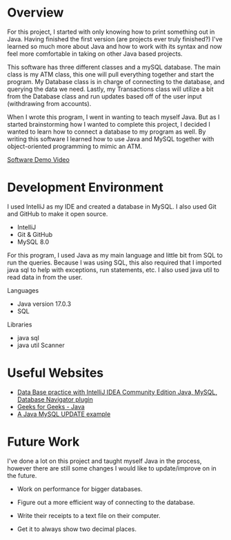 # Overview
For this project, I started with only knowing how to print something out in Java. Having finished the first version (are projects ever truly finished?) 
I've learned so much more about Java and how to work with its syntax and now feel more comfortable in taking on other Java based projects.

This software has three different classes and a mySQL database. The main class is my ATM class, this one will pull everything together and 
start the program. My Database class is in charge of connecting to the database, and querying the data we need. Lastly, my Transactions class
will utilize a bit from the Database class and run updates based off of the user input (withdrawing from accounts).

When I wrote this program, I went in wanting to teach myself Java. But as I started brainstorming how I wanted to complete this 
project, I decided I wanted to learn how to connect a database to my program as well. By writing this software I learned how to 
use Java and MySQL together with object-oriented programming to mimic an ATM.

[Software Demo Video](https://www.youtube.com/watch?v=DszwepiP-_c)

# Development Environment
I used IntelliJ as my IDE and created a database in MySQL. I also used Git and GitHub to make it open source.

* IntelliJ
* Git & GitHub
* MySQL 8.0

For this program, I used Java as my main language and little bit from SQL to run the queries. Because I was using
SQL, this also required that I imported java sql to help with exceptions, run statements, etc. I also used java util
to read data in from the user.

Languages
* Java version 17.0.3
* SQL

Libraries
* java sql
* java util Scanner


# Useful Websites

* [Data Base practice with IntelliJ IDEA Community Edition Java, MySQL, Database Navigator plugin](https://www.youtube.com/watch?v=AshoqjeaPkc)
* [Geeks for Geeks - Java](https://www.geeksforgeeks.org/java/?ref=shm)
* [A Java MySQL UPDATE example](https://alvinalexander.com/java/java-mysql-update-query-example/)

# Future Work
I've done a lot on this project and taught myself Java in the process, however there are still some changes I would
like to update/improve on in the future.

* Work on performance for bigger databases.

* Figure out a more efficient way of connecting to the database.

* Write their receipts to a text file on their computer.

* Get it to always show two decimal places.
